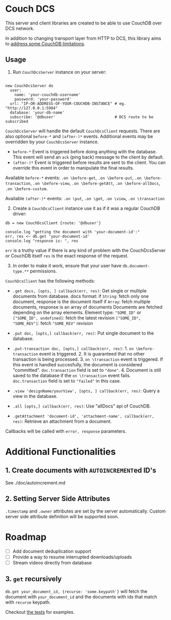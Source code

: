 # Couch DCS

This server and client libraries are created to be able to use CouchDB over DCS network.

In addition to changing transport layer from HTTP to DCS, this library aims to [address some CouchDB limitations](./doc/addressing-couchdb-limitations.md).

## Usage


1. Run `CouchDcsServer` instance on your server:


```ls

new CouchDcsServer do
  user:
    name: 'your-couchdb-username'
    password: 'your-password'
  url: "IP-OR-ADDRESS-OF-YOUR-COUCHDB-INSTANCE" # eg. "http://127.0.0.1:5984"
  database: 'your-db-name'
  subscribe: '@dbuser'                          # DCS route to be subscribed
```

`CouchDcsServer` will handle the default `CouchDcsClient` requests. There are also optional `before-*` and `(after-)*` events. Additional events may be overridden by your `CouchDcsServer` instance. 

* `before-*` Event is triggered before doing anything with the database. This event will send an `ack` (ping back) message to the client by default. 
* `(after-)*` Event is triggered before results are sent to the client. You can override this event in order to manipulate the final results.


Available `before-*` events: `.on \before-get`, `.on \before-put`, `.on \before-transaction`, `.on \before-view`, `.on \before-getAtt`, `.on \before-allDocs`, `.on \before-custom`. 

Available `(after-)*` events: `.on \put`, `.on \get`, `.on \view`, `.on \transaction`


2. Create a `CouchDcsClient` instance use it as if it was a regular CouchDB driver:

```ls
db = new CouchDcsClient {route: '@dbuser'}

console.log "getting the document with 'your-document-id':"
err, res <~ db.get 'your-document-id'
console.log "response is: ", res
```

`err` is a truthy value if there is any kind of problem with the CouchDcsServer
    or CouchDB itself
`res` is the exact response of the request.

3. In order to make it work, ensure that your user have `db.document-type.**` permissions.


`CouchDcsClient` has the following methods:

* `.get docs, [opts, ] callback(err, res)`: Get single or multiple documents from database.
    docs format:
        if `String`: fetch only one document, response is the document itself
        if `Array`: fetch multiple documents, response is an array of documents
            Documents are fetched depending on the array elements.
            Element type:
                `"SOME_ID"` or `["SOME_ID", undefined]`: fetch the latest revision
                `["SOME_ID", "SOME_REV"]`: fetch `"SOME_REV"` revision

* `.put doc, [opts,] callback(err, res)`: Put single document to the database.

* `.put-transaction doc, [opts,] callback(err, res)`:
        1. `on \before-transaction` event is triggered. 
        2. It is guaranteed that no other transaction is being processed. 
        3. `on \transaction` event is triggered. If this event is handled succesfully, the document is considered "committed". `doc.transaction` field is set to `"done"`.
        4. Document is still saved to the database if the `on \transaction` event fails. `doc.transaction` field is set to `"failed"` in this case. 

* `.view 'designName/yourView', [opts, ] callback(err, res)`: Query a view in the database.
* `.all [opts,] callback(err, res)`: Use "allDocs" api of CouchDB.
* `.getAttachment 'document-id', 'attachment-name', callback(err, res)`: Retrieve an attachment from a document.

Callbacks will be called with `error, response` parameters.

# Additional Functionalities

## 1. Create documents with `AUTOINCREMENT`ed ID's

See ./doc/autoincrement.md

## 2. Setting Server Side Attributes

`.timestamp` and `.owner` attributes are set by the server automatically. Custom server side attribute definition will be supported soon.

# Roadmap

- [ ] Add document deduplication support
- [ ] Provide a way to resume interrupted downloads/uploads
- [ ] Stream videos directly from database

## 3. `get` recursively

`db.get your_document_id, {recurse: 'some.keypath'}` will fetch the
document with `your_document_id` and the documents with ids that match with
`recurse` keypath.

Checkout [the tests](../../lib/merge-deps.ls) for examples.
